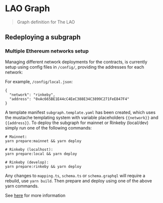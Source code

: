 # LAO Graph

> Graph definition for The LAO

## Redeploying a subgraph

### Multiple Ethereum networks setup

Managing different network deployments for the contracts, is currently setup using config files in `/config/`, providing the addresses for each network:

For example, `/config/local.json`:

```
{
  "network": "rinkeby",
  "address": "0xAc665BE1E44cC4EeC388E34C3899C271FeE847F4"
}
```

A template manifest `subgraph.template.yaml` has been created, which uses the mustache templating system with variable placeholders `{{network}}` and `{{address}}`. To deploy the subgraph for mainnet or Rinkeby (local/dev) simply run one of the following commands:

```
# Mainnet:
yarn prepare:mainnet && yarn deploy

# Rinkeby (localhost):
yarn prepare:local && yarn deploy

# Rinkeby (develop):
yarn prepare:rinkeby && yarn deploy
```

Any changes to `mapping.ts`, `schema.ts` or `schema.graphql` will require a rebuild, use `yarn build`. Then prepare and deploy using one of the above yarn commands.

See [here](https://thegraph.com/docs/deploy-a-subgraph#redeploying-a-subgraph) for more information
